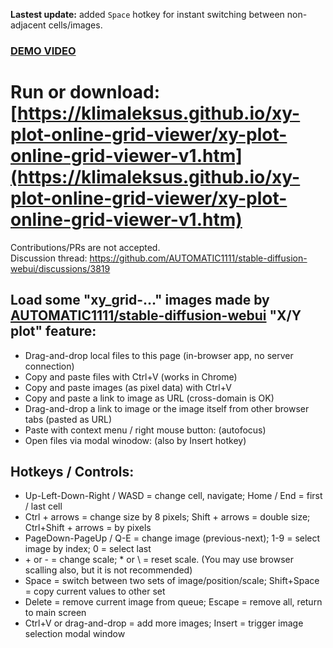 **Lastest update:** added `Space` hotkey for instant switching between non-adjacent cells/images.

### [DEMO VIDEO](https://klimaleksus2.ucoz.ru/waifu/xy-plot-online-grid-viewer-v1.mp4)
# Run or download: [https://klimaleksus.github.io/xy-plot-online-grid-viewer/xy-plot-online-grid-viewer-v1.htm](https://klimaleksus.github.io/xy-plot-online-grid-viewer/xy-plot-online-grid-viewer-v1.htm)

Contributions/PRs are not accepted.  
Discussion thread: https://github.com/AUTOMATIC1111/stable-diffusion-webui/discussions/3819

## Load some "xy_grid-…" images made by [AUTOMATIC1111/stable-diffusion-webui](https://github.com/AUTOMATIC1111/stable-diffusion-webui/wiki/Features#xy-plot) "X/Y plot" feature:

- Drag-and-drop local files to this page (in-browser app, no server connection)
- Copy and paste files with Ctrl+V (works in Chrome)
- Copy and paste images (as pixel data) with Ctrl+V
- Copy and paste a link to image as URL (cross-domain is OK)
- Drag-and-drop a link to image or the image itself from other browser tabs (pasted as URL)
- Paste with context menu / right mouse button: (autofocus)
- Open files via modal winodow: (also by Insert hotkey)

## Hotkeys / Controls:

- Up-Left-Down-Right / WASD = change cell, navigate; Home / End = first / last cell
- Ctrl + arrows = change size by 8 pixels; Shift + arrows = double size; Ctrl+Shift + arrows = by pixels
- PageDown-PageUp / Q-E = change image (previous-next); 1-9 = select image by index; 0 = select last
- \+ or - = change scale; * or \ = reset scale. (You may use browser scalling also, but it is not recommended)
- Space = switch between two sets of image/position/scale; Shift+Space = copy current values to other set
- Delete = remove current image from queue; Escape = remove all, return to main screen
- Ctrl+V or drag-and-drop = add more images; Insert = trigger image selection modal window
